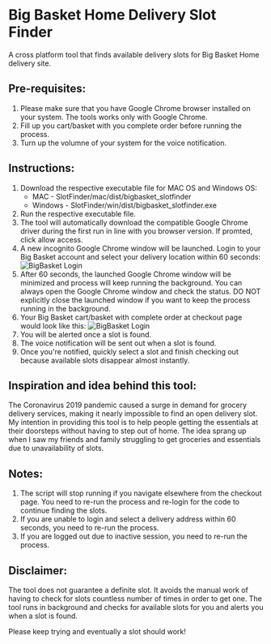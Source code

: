 # Big Basket Home Delivery Slot Finder
A cross platform tool that finds available delivery slots for Big Basket Home delivery site.

## Pre-requisites: 

1. Please make sure that you have Google Chrome browser installed on your system. The tools works only with Google Chrome.
2. Fill up you cart/basket with you complete order before running the process.
3. Turn up the volumne of your system for the voice notification.

## Instructions:

1. Download the respective executable file for MAC OS and Windows OS:
	* MAC - SlotFinder/mac/dist/bigbasket_slotfinder
	* Windows - SlotFinder/win/dist/bigbasket_slotfinder.exe
2. Run the respective executable file.
3. The tool will automatically download the compatible Google Chrome driver during the first run in line with you browser version. If promted, click allow access.
4. A new incognito Google Chrome window will be launched. Login to your Big Basket account and select your delivery location within 60 seconds:
![BigBasket Login](/images/login.png)
5. After 60 seconds, the launched Google Chrome window will be minimized and process will keep running the background. You can always open the Google Chrome window and check the status. DO NOT explicitly close the launched window if you want to keep the process running in the background. 
6. Your Big Basket cart/basket with complete order at checkout page would look like this:
![BigBasket Login](/images/mybasket.png)
7. You will be alerted once a slot is found. 
8. The voice notification will be sent out when a slot is found.
9. Once you're notified, quickly select a slot and finish checking out because available slots disappear almost instantly.

## Inspiration and idea behind this tool:

The Coronavirus 2019 pandemic caused a surge in demand for grocery delivery services, making it nearly impossible to find an open delivery slot. My intention in providing this tool is to help people getting the essentials at their doorsteps without having to step out of home. The idea sprang up when I saw my friends and family struggling to get groceries and essentials due to unavailability of slots.

## Notes:
1. The script will stop running if you navigate elsewhere from the checkout page. You need to re-run the process and re-login for the code to continue finding the slots.
2. If you are unable to login and select a delivery address within 60 seconds, you need to re-run the process.
3. If you are logged out due to inactive session, you need to re-run the process.


## Disclaimer:
The tool does not guarantee a definite slot. It avoids the manual work of having to check for slots countless number of times in order to get one. The tool runs in background and checks for available slots for you and alerts you when a slot is found.

Please keep trying and eventually a slot should work! 
